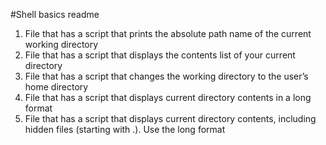 #Shell basics readme
1. File that has a script that prints the absolute path name of the current working directory
2. File that has a script that displays the contents list of your current directory
3. File that has a script that changes the working directory to the user’s home directory
4. File that has a script that displays current directory contents in a long format
5. File that has a script that displays current directory contents, including hidden files (starting with .). Use the long format
